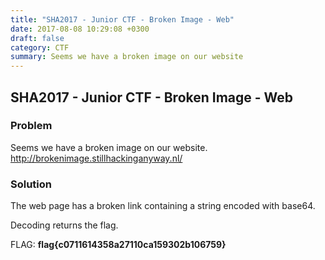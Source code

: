 ```yaml
---
title: "SHA2017 - Junior CTF - Broken Image - Web"
date: 2017-08-08 10:29:08 +0300
draft: false
category: CTF
summary: Seems we have a broken image on our website
---
```

## SHA2017 - Junior CTF - Broken Image - Web
### Problem

Seems we have a broken image on our website. http://brokenimage.stillhackinganyway.nl/

### Solution

The web page has a broken link containing a string encoded with base64.

Decoding returns the flag.

FLAG: __flag{c0711614358a27110ca159302b106759}__
